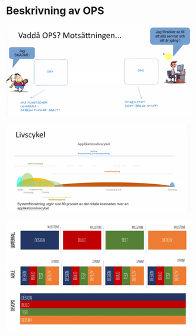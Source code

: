# Beskrivning av OPS

![Vadå OPS?](image.png)

![live cycle](image-1.png)

![DEVOps Mind](image-2.png)